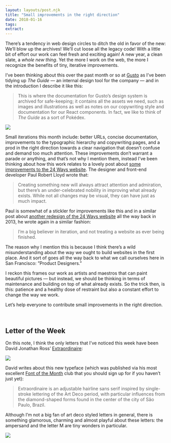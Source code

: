 ```yaml
---
layout: layouts/post.njk
title: "Small improvements in the right direction"
date: 2018-01-16
tags:
extract:
---
```


There’s a tendency in web design circles to ditch the old in favor of the new: We’ll blow up the archives! We’ll cut loose all the legacy code! With a little bit of effort our work can feel fresh and exciting again! A new year, a clean slate, a _whole new thing_. Yet the more I work on the web, the more I recognize the benefits of tiny, iterative improvements.

I’ve been thinking about this over the past month or so at [Gusto](https://gusto.com) as I’ve been tidying up _The Guide_ — an internal design tool for the company — and in the introduction I describe it like this:

> This is where the documentation for Gusto’s design system is archived for safe-keeping; it contains all the assets we need, such as images and illustrations as well as notes on our copywriting style and documentation for our React components. In fact, we like to think of _The Guide_ as a sort of Pokédex.

<img src='https://image.ibb.co/jquMCR/Screenshot_2018_01_16_00_38_05.png' />

Small iterations this month include: better URLs, concise documentation, improvements to the typographic hierarchy and copywriting pages, and a prod in the right direction towards a clear navigation that doesn’t confuse and demand too much attention. These improvements don’t warrant a parade or anything, and that’s not why I mention them, instead I’ve been thinking about how this work relates to a lovely post about [some improvements to the 24 Ways website](https://css-tricks.com/improving-accessibility-24-ways). The designer and front-end developer Paul Robert Lloyd wrote that:

> Creating something new will always attract attention and admiration, but there’s an under-celebrated nobility in improving what already exists. While not all changes may be visual, they can have just as much impact.

Paul is somewhat of a stickler for improvements like this and in a similar post about [another redesign of the 24 Ways website](https://paulrobertlloyd.com/2013/12/redesigning_24_ways) all the way back in 2013, he wrote again in a similar fashion:

> I’m a big believer in iteration, and not treating a website as ever being finished.

The reason why I mention this is because I think there’s a wild misunderstanding about the way we ought to build websites in the first place. And it sort of goes all the way back to what we call ourselves here in San Francisco: ”Product Designers.”

I reckon this frames our work as artists and maestros that can paint beautiful pictures — but instead, we should be thinking in terms of maintenance and building on top of what already exists. So the trick then, is this: patience and a healthy dose of restraint but also a constant effort to change the way we work.

Let’s help everyone to contribute small improvements in the right direction.

<br/>

## Letter of the Week

On this note, I think the only letters that I’ve noticed this week have been David Jonathan Ross’ [Extraordinaire](https://djr.com/extraordinaire/extraordinaire-djr-specimen.pdf):

<img src='https://image.ibb.co/nJs8sR/Screenshot_2018_01_16_22_59_27.png'/>

David writes about this new typeface (which was published via his most excellent [Font of the Month](https://fontofthemonth.club/) club that you should sign up for if you haven’t just yet):

> Extraordinaire is an adjustable hairline sans serif inspired by single-stroke lettering of the Art Deco period, with particular influences from the diamond-shaped forms found in the center of the city of São Paulo, Brazil.

Although I’m not a big fan of art deco styled letters in general, there is something glamorous, charming and almost playful about these letters: the ampersand and the letter M are tiny wonders in particular.

<img src='https://image.ibb.co/dgn8sR/Screenshot_2018_01_16_22_56_42.png'/>
